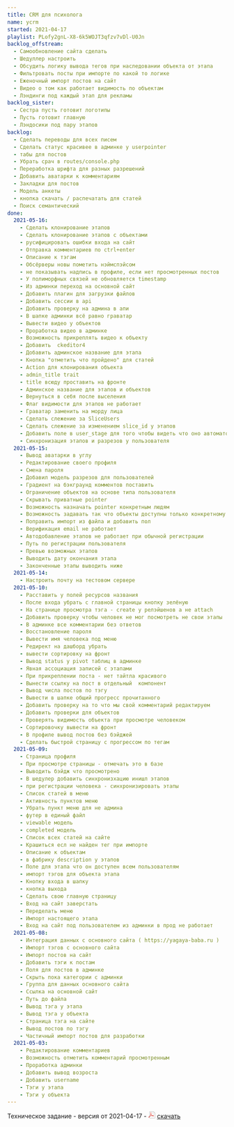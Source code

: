 ```yaml
---
title: CRM для психолога
name: ycrm
started: 2021-04-17
playlist: PLofy2gnL-X8-6k5WOJT3qfzv7vDl-U0Jn
backlog_offstream:
  - Самообновление сайта сделать
  - Шедуллер настроить
  - Обсудить логику вывода тегов при наследовании объекта от этапа
  - Фильтровать посты при импорте по какой то логике
  - Еженочный импорт постов на сайт
  - Видео о том как работает видимость по объектам
  - Лэндинги под каждый этап для рекламы
backlog_sister:
  - Сестра пусть готовит логотипы
  - Пусть готовит главную
  - Лэндосики под пару этапов
backlog:
  - Сделать переводы для всех писем
  - Сделать статус красивее в админке у userpointer
  - табы для постов
  - Убрать срач в routes/console.php
  - Переработка шрифта для разных разрешений
  - Добавить аватарки к комментариям
  - Закладки для постов
  - Модель анкеты
  - кнопка скачать / распечатать для статей
  - Поиск семантический
done:
  2021-05-16:
    - Сделать клонирование этапов
    - Сделать клонирование этапов с объектами
    - русифицировать ошибки входа на сайт
    - Отправка комментариев по ctrl+enter
    - Описание к тэгам
    - Обсёрверы новы пометить нэймспэйсом
    - не показывать надпись в профиле, если нет просмотренных постов
    - У полиморфных связей не обновляется timestamp
    - Из админки переход на основной сайт
    - Добавить плагин для загрузки файлов
    - Добавить сессии в api
    - Добавить проверку на админа в апи
    - В шапке админки всё равно граватар
    - Вывести видео у объектов
    - Проработка видео в админке
    - Возможность прикреплять видео к объекту
    - Добавить  ckeditor4
    - Добавить админское название для этапа
    - Кнопка "отметить что пройдено" для статей
    - Action для клонирования объекта
    - admin_title trait
    - title всюду проставить на фронте
    - Админское название для этапов и объектов
    - Вернуться в себя после выселения
    - Флаг видимости для этапов не работает
    - Граватар заменить на морду лица
    - Сделать слежение за SliceUsers
    - Сделать слежение за изменением slice_id у этапов
    - Добавить поле в user_stage для того чтобы видеть что оно автоматом создано
    - Синхронизация этапов и разрезов у пользователя
  2021-05-15:
    - Вывод аватарки в углу
    - Редактирование своего профиля
    - Смена пароля
    - Добавил модель разрезов для пользователей
    - Градиент на бэкграунд комментов поставить
    - Ограничение объектов на основе типа пользователя
    - Скрывать приватные pointer
    - Возможность назначать pointer конкретным людям
    - Возможность задавать так что объекты доступны только конкретному пользователю
    - Поправить импорт из файла и добавить пол
    - Верификация email не работает
    - Автодобавление этапов не работает при обычной регистрации
    - Путь по регистрации пользователя
    - Превью возможных этапов
    - Выводить дату окончания этапа
    - Законченные этапы выводить ниже
  2021-05-14:
    - Настроить почту на тестовом сервере
  2021-05-10:
    - Расставить у полей ресурсов названия
    - После входа убрать с главной страницы кнопку зелёную
    - На странице просмотра тэга - create у релэйшенов а не attach
    - Добавить проверку чтобы человек не мог посмотреть не свои этапы
    - В админке все комментарии без ответов
    - Восстановление пароля
    - Вывести имя человека под меню
    - Редирект на дашборд убрать
    - вывести сортировку на фронт
    - Вывод status у pivot таблиц в админке
    - Явная ассоциация записей с этапами
    - При прикреплении поста - нет тайтла красивого
    - Вынести ссылку на пост в отдельный  компонент
    - Вывод числа постов по тэгу
    - Вывести в шапке общий прогресс прочитанного
    - Добавить проверку на то что мы свой комментарий редактируем
    - Добавить проверки для объектов
    - Проверять видимость объекта при просмотре человеком
    - Сортировочку вывести на фронт
    - В профиле вывод постов без бэйджей
    - Сделать быстрой страницу с прогрессом по тегам
  2021-05-09:
    - Страница профиля
    - При просмотре страницы - отмечать это в базе
    - Выводить бэйдж что просмотрено
    - В шедулер добавить синхронизхацию инишл этапов
    - при регистрации человека - синхронизировать этапы
    - Список статей в меню
    - Активность пунктов меню
    - Убрать пункт меню для не админа
    - футер в единый файл
    - viewable модель
    - completed модель
    - Список всех статей на сайте
    - Крашиться есл не найден тег при импорте
    - Описание к объектам
    - в фабрику description у этапов
    - Поле для этапа что он доступен всем пользователям
    - импорт тэгов для объекта этапа
    - Кнопку входа в шапку
    - кнопка выхода
    - Сделать свою главную страницу
    - Вход на сайт заверстать
    - Переделать меню
    - Импорт настоящего этапа
    - Вход на сайт под пользователем из админки в прод не работает
  2021-05-08:
    - Интеграция данных с основного сайта ( https://yagaya-baba.ru )
    - Импорт тэгов с основного сайта
    - Импорт постов на сайт
    - Добавить тэги к постам
    - Поля для постов в админке
    - Скрыть пока категории с админки
    - Группа для данных основного сайта
    - Ссылка на основной сайт
    - Путь до файла
    - Вывод тэга у этапа
    - Вывод тэга у объекта
    - Страница тэга на сайте
    - Вывод постов по тэгу
    - Частичный импорт постов для разработки
  2021-05-03:
    - Редактирование комментариев
    - Возможность отметить комментарий просмотренным
    - Проработка админки
    - Добавить вывод возроста
    - Добавить username
    - Тэги у этапа
    - Тэги у объекта
---
```

Техническое задание - версия от 2021-04-17 - <img src="/images/ico/page_white_acrobat.png"> <a href="/files/ycrm-tz-2021-04-17.pdf" target='_blank'>скачать</a><br>
